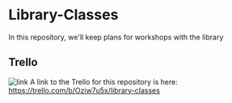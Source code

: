 Library-Classes
===============

In this repository, we'll keep plans for workshops with the library



##  Trello
![link](http://www.bloggure.info/images/uploads/2012/10/Trello-Icon1.png)
A link to the Trello for this repository is here: https://trello.com/b/Oziw7u5x/library-classes
